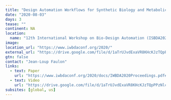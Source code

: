 ```yaml
---
title: "Design Automation Workflows for Synthetic Biology and Metabolic Engineering: The Galaxy SynBioCAD portal"
date: "2020-08-03"
days: 3
tease: ""
continent: NA
location:
  name: "12th International Workshop on Bio-Design Automation (ISBDA2020), Online, Worcester, Massachusetts, United States"
image: 
location_url: "https://www.iwbdaconf.org/2020/"
external_url: "https://drive.google.com/file/d/1aTrUJvdExaVR8KHcKJzTQpPPzNlcBSx7/view?usp=sharing"
gtn: false
contact: "Jean-Loup Faulon"
links:
  - text: Paper
    url: "https://www.iwbdaconf.org/2020/docs/IWBDA2020Proceedings.pdf#page=25"
  - text: Video
    url: "https://drive.google.com/file/d/1aTrUJvdExaVR8KHcKJzTQpPPzNlcBSx7/view?usp=sharing"
subsites: [global, us]
---
```

